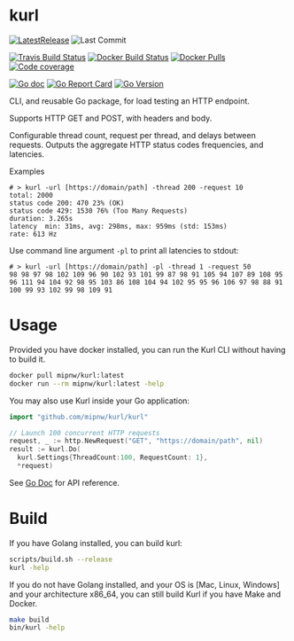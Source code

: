 # kurl
[![LatestRelease](https://img.shields.io/github/v/release/mipnw/kurl?sort=semver)](https://github.com/mipnw/kurl/releases/latest)
![Last Commit](https://img.shields.io/github/last-commit/mipnw/kurl)

[![Travis Build Status](https://img.shields.io/travis/com/mipnw/kurl)](https://travis-ci.com/mipnw/kurl)
[![Docker Build Status](https://img.shields.io/docker/cloud/build/mipnw/kurl)](https://hub.docker.com/r/mipnw/kurl)
[![Docker Pulls](https://img.shields.io/docker/pulls/mipnw/kurl)](https://hub.docker.com/r/mipnw/kurl)
[![Code coverage](https://img.shields.io/codecov/c/github/mipnw/kurl)](https://codecov.io/gh/mipnw/kurl)

[![Go doc](https://godoc.org/github.com/mipnw/kurl/kurl?status.svg)](http://godoc.org/github.com/mipnw/kurl/kurl)
[![Go Report Card](https://goreportcard.com/badge/github.com/mipnw/kurl)](https://goreportcard.com/report/github.com/mipnw/kurl)
[![Go Version](https://img.shields.io/github/go-mod/go-version/mipnw/kurl)](https://golang.org/)


CLI, and reusable Go package, for load testing an HTTP endpoint.

Supports HTTP GET and POST, with headers and body.

Configurable thread count, request per thread, and delays between requests. Outputs the aggregate HTTP status codes frequencies, and latencies. 

Examples
```
# > kurl -url [https://domain/path] -thread 200 -request 10
total: 2000
status code 200: 470 23% (OK)
status code 429: 1530 76% (Too Many Requests)
duration: 3.265s
latency  min: 31ms, avg: 298ms, max: 959ms (std: 153ms)
rate: 613 Hz
```

Use command line argument `-pl` to print all latencies to stdout:
```
# > kurl -url [https://domain/path] -pl -thread 1 -request 50
98 98 97 98 102 109 96 90 102 93 101 99 87 98 91 105 94 107 89 108 95 96 111 94 104 92 98 95 103 86 108 104 94 102 95 95 96 106 97 98 88 91 100 99 93 102 99 98 109 91
```

# Usage
Provided you have docker installed, you can run the Kurl CLI without having to build it.
```bash
docker pull mipnw/kurl:latest
docker run --rm mipnw/kurl:latest -help
```

You may also use Kurl inside your Go application:
```go
import "github.com/mipnw/kurl/kurl"

// Launch 100 concurrent HTTP requests
request, _ := http.NewRequest("GET", "https://domain/path", nil)
result := kurl.Do(
  kurl.Settings{ThreadCount:100, RequestCount: 1},
  *request)
```
See [Go Doc](https://godoc.org/github.com/mipnw/kurl/kurl) for API reference.

#  Build
If you have Golang installed, you can build kurl:
```bash
scripts/build.sh --release
kurl -help
```

If you do not have Golang installed, and your OS is [Mac, Linux, Windows] and your architecture x86_64, you can still build Kurl if you have Make and Docker.
```bash
make build
bin/kurl -help
```
